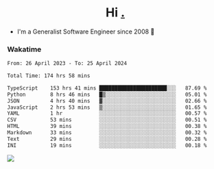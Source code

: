<h1 align="center">Hi <a href="https://www.hackerrank.com/erasmosaraujo">.</a></h1>
 
- I'm a Generalist Software Engineer  since 2008 🚀
<!--  
<p align="left">
  <a href="https://github.com/erasmosoares/github-readme-stats">
    <img
      align="center"
      src="https://github-readme-stats.vercel.app/api/top-langs/?username=erasmosoares&theme=radical&layout=compact"
    />
  </a>
  <a href="https://github.com/erasmosoares/github-readme-stats">
    [![Harlok's WakaTime stats](https://github-readme-stats.vercel.app/api/wakatime?username=ffflabs)](https://github.com/anuraghazra/github-readme-stats)
  </a>
</p>

<!--
 ### Repo 
 
<p align="left">
 <a href="https://github.com/erasmosoares/github-readme-stats">
    <img
      align="center"
      height="165"
      src="https://github-readme-stats.vercel.app/api/pin?username=erasmosoares&repo=sample-node&title_color=fff&icon_color=f9f9f9&text_color=9f9f9f&bg_color=151515"
    />
  </a>
  <a href="https://github.com/erasmosoares/github-readme-stats">
    <img
      align="center"
      height="165"
      src="https://github-readme-stats.vercel.app/api/pin?username=erasmosoares&repo=sample-node&title_color=fff&icon_color=f9f9f9&text_color=9f9f9f&bg_color=151515"
    />
  </a>
</p>
-->

 ### Wakatime 

<!--START_SECTION:waka-->

```txt
From: 26 April 2023 - To: 25 April 2024

Total Time: 174 hrs 58 mins

TypeScript    153 hrs 41 mins ██████████████████████░░░   87.69 %
Python        8 hrs 46 mins   █▒░░░░░░░░░░░░░░░░░░░░░░░   05.01 %
JSON          4 hrs 40 mins   ▓░░░░░░░░░░░░░░░░░░░░░░░░   02.66 %
JavaScript    2 hrs 53 mins   ▒░░░░░░░░░░░░░░░░░░░░░░░░   01.65 %
YAML          1 hr            ░░░░░░░░░░░░░░░░░░░░░░░░░   00.57 %
CSV           53 mins         ░░░░░░░░░░░░░░░░░░░░░░░░░   00.51 %
HTML          39 mins         ░░░░░░░░░░░░░░░░░░░░░░░░░   00.38 %
Markdown      33 mins         ░░░░░░░░░░░░░░░░░░░░░░░░░   00.32 %
Text          29 mins         ░░░░░░░░░░░░░░░░░░░░░░░░░   00.28 %
INI           19 mins         ░░░░░░░░░░░░░░░░░░░░░░░░░   00.18 %
```

<!--END_SECTION:waka-->

![](https://komarev.com/ghpvc/?username=erasmosoares&color=brightgreen)
